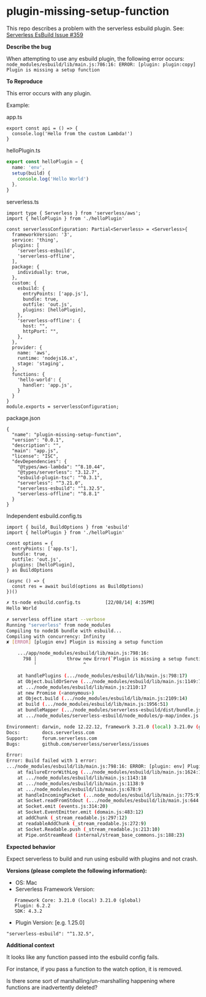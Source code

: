 # plugin-missing-setup-function

This repo describes a problem with the serverless esbuild plugin. See: [Serverless EsBuild Issue #359](https://github.com/floydspace/serverless-esbuild/issues/359)

**Describe the bug**

When attempting to use any esbuild plugin, the following error occurs:
```node_modules/esbuild/lib/main.js:786:16: ERROR: [plugin: plugin:copy] Plugin is missing a setup function```

**To Reproduce**

This error occurs with any plugin. 

 Example:

app.ts
```
export const api = () => {
  console.log('Hello from the custom Lambda!')
}
```

helloPlugin.ts
```typescript
export const helloPlugin = {
  name: 'env',
  setup(build) {
    console.log('Hello World')
  },
}
```
serverless.ts
```
import type { Serverless } from 'serverless/aws';
import { helloPlugin } from './helloPlugin'

const serverlessConfiguration: Partial<Serverless> = <Serverless>{
  frameworkVersion: '3',
  service: 'thing',
  plugins: [
    'serverless-esbuild',
    'serverless-offline',
  ],
  package: {
    individually: true,
  },
  custom: {
    esbuild: {
      entryPoints: ['app.js'],
      bundle: true,
      outfile: 'out.js',
      plugins: [helloPlugin],
    },
    'serverless-offline': {
      host: "",
      httpPort: "",
    },
  },
  provider: {
    name: 'aws',
    runtime: 'nodejs16.x',
    stage: 'staging',
  },
  functions: {
    'hello-world': {
      handler: 'app.js',
    }
  }
}
module.exports = serverlessConfiguration;
```

package.json
```
{
  "name": "plugin-missing-setup-function",
  "version": "0.0.1",
  "description": "",
  "main": "app.js",
  "license": "ISC",
  "devDependencies": {
    "@types/aws-lambda": "^8.10.44",
    "@types/serverless": "3.12.7",
    "esbuild-plugin-tsc": "^0.3.1",
    "serverless": "^3.21.0",
    "serverless-esbuild": "^1.32.5",
    "serverless-offline": "^8.8.1"
  }
}

```
Independent esbuild.config.ts
```
import { build, BuildOptions } from 'esbuild'
import { helloPlugin } from './helloPlugin'

const options = {
  entryPoints: ['app.ts'],
  bundle: true,
  outfile: 'out.js',
  plugins: [helloPlugin],
} as BuildOptions

(async () => {
  const res = await build(options as BuildOptions)
})()
```

```bash
✗ ts-node esbuild.config.ts         [22/08/14| 4:35PM]
Hello World
```

```bash
✗ serverless offline start --verbose
Running "serverless" from node_modules
Compiling to node16 bundle with esbuild...
Compiling with concurrency: Infinity
✘ [ERROR] [plugin env] Plugin is missing a setup function

    .../app/node_modules/esbuild/lib/main.js:798:16:
      798 │           throw new Error(`Plugin is missing a setup function`);
          ╵                 ^

    at handlePlugins (.../node_modules/esbuild/lib/main.js:798:17)
    at Object.buildOrServe (.../node_modules/esbuild/lib/main.js:1149:7)
    at .../node_modules/esbuild/lib/main.js:2110:17
    at new Promise (<anonymous>)
    at Object.build (.../node_modules/esbuild/lib/main.js:2109:14)
    at build (.../node_modules/esbuild/lib/main.js:1956:51)
    at bundleMapper (.../node_modules/serverless-esbuild/dist/bundle.js:69:50)
    at .../node_modules/serverless-esbuild/node_modules/p-map/index.js:57:28

Environment: darwin, node 12.22.12, framework 3.21.0 (local) 3.21.0v (global), plugin 6.2.2, SDK 4.3.2
Docs:        docs.serverless.com
Support:     forum.serverless.com
Bugs:        github.com/serverless/serverless/issues

Error:
Error: Build failed with 1 error:
.../node_modules/esbuild/lib/main.js:798:16: ERROR: [plugin: env] Plugin is missing a setup function
    at failureErrorWithLog (.../node_modules/esbuild/lib/main.js:1624:15)
    at .../node_modules/esbuild/lib/main.js:1143:18
    at .../node_modules/esbuild/lib/main.js:1138:9
    at .../node_modules/esbuild/lib/main.js:678:9
    at handleIncomingPacket (...node_modules/esbuild/lib/main.js:775:9)
    at Socket.readFromStdout (.../node_modules/esbuild/lib/main.js:644:7)
    at Socket.emit (events.js:314:20)
    at Socket.EventEmitter.emit (domain.js:483:12)
    at addChunk (_stream_readable.js:297:12)
    at readableAddChunk (_stream_readable.js:272:9)
    at Socket.Readable.push (_stream_readable.js:213:10)
    at Pipe.onStreamRead (internal/stream_base_commons.js:188:23)

```

**Expected behavior**

Expect serverless to build and run using esbuild with plugins and not crash.

**Versions (please complete the following information):**
 - OS: Mac
 - Serverless Framework Version: 
 ```
    Framework Core: 3.21.0 (local) 3.21.0 (global)
    Plugin: 6.2.2
    SDK: 4.3.2
```
 - Plugin Version: [e.g. 1.25.0]
```
"serverless-esbuild": "^1.32.5",
```
**Additional context**

It looks like any function passed into the esbuild config fails. 

For instance, if you pass a function to the watch option, it is removed. 

Is there some sort of marshalling/un-marshalling happening where functions are inadvertently deleted?
